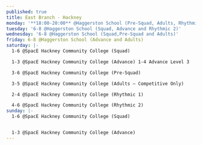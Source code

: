 ```yaml
---
published: true
title: East Branch - Hackney
monday: '**18:00-20:00** @Haggerston School (Pre-Squad, Adults, Rhythmic 1)'
tuesday: '6-8 @Haggerston School (Squad, Advance and Rhythmic 2)'
wednesday: '6-8 @Haggerston School (Squad,Pre-Squad and Adults)'
friday: 6-8 @Haggerston School (Advance and Adults)
saturday: |-
  1-6 @SpacE Hackney Community College (Squad)

  1-3 @SpacE Hackney Community College (Advance) 1-4 Advance Level 3

  3-6 @SpacE Hackney Community College (Pre-Squad)

  3-5 @SpacE Hackney Community College (Adults – Competitive Only)

  2-4 @SpacE Hackney Community College (Rhythmic 1)

  4-6 @SpacE Hackney Community College (Rhythmic 2)
sunday: |-
  1-6 @SpacE Hackney Community College (Squad)


  1-3 @SpacE Hackney Community College (Advance)
---
```


